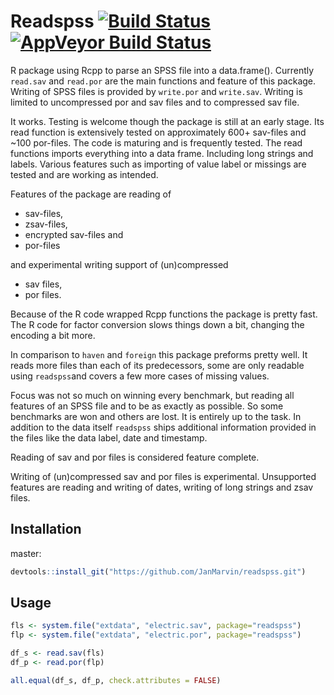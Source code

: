 # Readspss [![Build Status](https://travis-ci.org/JanMarvin/readspss.svg?branch=master)](https://travis-ci.org/JanMarvin/readspss) [![AppVeyor Build Status](https://ci.appveyor.com/api/projects/status/github/JanMarvin/readspss?branch=master&svg=true)](https://ci.appveyor.com/project/JanMarvin/readspss)

R package using Rcpp to parse an SPSS file into a data.frame(). Currently 
`read.sav` and `read.por` are the main functions and feature of this package.
Writing of SPSS files is provided by `write.por` and `write.sav`. Writing is
limited to uncompressed por and sav files and to compressed sav file.

It works. Testing is welcome though the package is still at an early stage. Its
read function is extensively tested on approximately 600+ sav-files and ~100
por-files. The code is maturing and is frequently tested. The read functions
imports everything into a data frame. Including long strings and labels. Various
features such as importing of value label or missings are tested and are working
as intended.

Features of the package are reading of

* sav-files,
* zsav-files,
* encrypted sav-files and
* por-files

and experimental writing support of (un)compressed

* sav files,
* por files.

Because of the R code wrapped Rcpp functions the package is pretty fast. The 
R code for factor conversion slows things down a bit, changing the encoding a
bit more.

In comparison to `haven` and `foreign` this package preforms pretty well. It
reads more files than each of its predecessors, some are only readable using
`readspss`and covers a few more cases of missing values.

Focus was not so much on winning every benchmark, but reading all features of
an SPSS file and to be as exactly as possible. So some benchmarks are
won and others are lost. It is entirely up to the task. In addition to the data
itself `readspss` ships additional information provided in the files like the
data label, date and timestamp.

Reading of sav and por files is considered feature complete.

Writing of (un)compressed sav and por files is experimental. Unsupported 
features are reading and writing of dates, writing of long strings and zsav
files.

## Installation

master:
```R
devtools::install_git("https://github.com/JanMarvin/readspss.git")
```

## Usage

```R
fls <- system.file("extdata", "electric.sav", package="readspss")
flp <- system.file("extdata", "electric.por", package="readspss")

df_s <- read.sav(fls)
df_p <- read.por(flp)

all.equal(df_s, df_p, check.attributes = FALSE)
```

